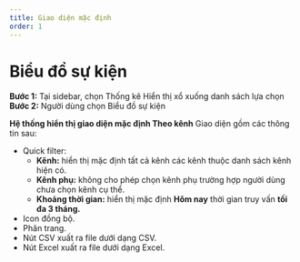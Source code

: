 ```yaml
---
title: Giao diện mặc định
order: 1
---
```

# Biểu đồ sự kiện
**Bước 1:** Tại sidebar, chọn Thống kê
Hiển thị xổ xuống danh sách lựa chọn
<br> **Bước 2:** Người dùng chọn Biểu đồ sự kiện </br>

**Hệ thống hiển thị giao diện mặc định Theo kênh**
Giao diện gồm các thông tin sau:
* Quick filter: 
    * **Kênh:** hiển thị mặc định tất cả kênh các kênh thuộc danh sách kênh hiện có.
    * **Kênh phụ:** không cho phép chọn kênh phụ trường hợp người dùng chưa chọn kênh cụ thể.
    * **Khoảng thời gian:** hiển thị mặc định **Hôm nay** thời gian truy vấn **tối đa 3 tháng.**
* Icon đồng bộ.
* Phân trang.
* Nút CSV xuất ra file dưới dạng CSV.
* Nút Excel xuất ra file dưới dạng Excel.
